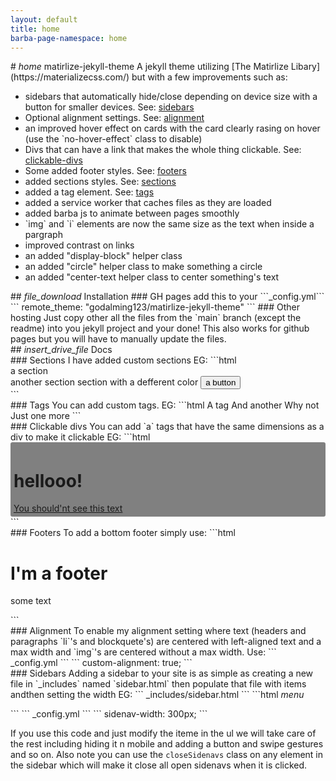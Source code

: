 ```yaml
---
layout: default
title: home
barba-page-namespace: home
---
```


<div id="home"></div>
# <i class="material-icons">home</i> matirlize-jekyll-theme
A jekyll theme utilizing [The Matirlize Libary](https://materializecss.com/) but with a few improvements such as:
<ul class="browsser-default">
    <li>sidebars that automatically hide/close depending on device size with a button for smaller devices. See: <a href="#sidebars">sidebars</a></li>
    <li>Optional alignment settings. See: <a href="#alignment">alignment</a></li>
    <li>an improved hover effect on cards with the card clearly rasing on hover (use the `no-hover-effect` class to disable)</li>
    <li>Divs that can have a link that makes the whole thing clickable. See: <a href="#divs">clickable-divs</a></li>
    <li>Some added footer styles. See: <a href="#footers">footers</a></li>
    <li>added sections styles. See: <a href="#sections">sections</a></li>
    <li>added a tag element. See: <a href="#tags">tags</a></li>
    <li>added a service worker that caches files as they are loaded</li>
    <li>added barba js to animate between pages smoothly</li>
    <li>`img` and `i` elements are now the same size as the text when inside a pargraph</li>
    <li>improved contrast on links</li>
    <li>an added "display-block" helper class</li>
    <li>an added "circle" helper class to make something a circle</li>
    <li>an added "center-text helper class to center something's text</li>
</ul>


<div id="installation"></div>
## <i class="material-icons">file_download</i> Installation
### GH pages
add this to your ```_config.yml```
```
remote_theme: "godalming123/matirlize-jekyll-theme"
```
### Other hosting
Just copy other all the files from the `main` branch (except the readme) into you jekyll project and your done! This also works for github pages but you will have to manually update the files.

<div id="docs"></div>
## <i class="material-icons">insert_drive_file</i> Docs

<div id="sections"></div>
### Sections
I have added custom sections EG:
```html
<section class="section-padded">
    a section
</section>
<section class="section-padded slight-bg-color-change">
    another section section with a defferent color
    <button clas="btn waves-light">a button</button>
</section>
```

<div id="tags"></div>
### Tags
You can add custom tags. EG:
```html
<span class="tag">A tag</span>
<span class="tag">And another</span>
<span class="tag">Why not</span>
<span class="tag">Just one more</span>
```

<div id="divs"></div>
### Clickable divs
You can add `a` tags that have the same dimensions as a div to make it clickable EG:
```html
<div class="clickable-div" style="background: grey; padding: 5px; border-radius: 3px;">
    <!-- content -->
    <h1>hellooo!</h1>
    <!-- url -->
    <a href="#some-link" class="clickable-div-link">You should'nt see this text</a>
</div>
```

<div id="footers"></div>
### Footers
To add a bottom footer simply use:
```html
<footer>
    <h1>I'm a footer</h1>
    <p>some text</p>
</footer>
```

<div id="alignment"></div>
### Alignment
To enable my alignment setting where text (headers and paragraphs `li`'s and blockquete's) are centered with left-aligned text and a max width and `img`'s are centered without a max width.
Use:
```
_config.yml
```
```
custom-alignment: true;
```

<div id="sidebars"></div>
### Sidebars
Adding a sidebar to your site is as simple as creating a new file in `_includes` named `sidebar.html` then populate that file with items andthen setting the width EG:
```
_includes/sidebar.html
```
```html
<!-- sidebar trigger -->
<a data-target="nav-mobile" class="sidenav-trigger btn-floating btn-large waves-effect waves-light hide-on-large-only"><i class="material-icons">menu</i></a>

<!-- sidebar -->
<ul id="nav-mobile" class="sidenav sidenav-fixed">
    <!--Your sidebar content here-->    
</ul>
```
```
_config.yml
```
```
sidenav-width: 300px;
```

If you use this code and just modify the iteme in the ul we will take care of the rest including hiding it n mobile and adding a button and swipe gestures and so on. Also note you can use the `closeSidenavs` class on any element in the sidebar which will make it close all open sidenavs when it is clicked.
